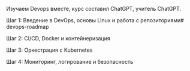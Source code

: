 Изучаем Devops вместе, курс составил ChatGPT, учитель ChatGPT.

Шаг 1: Введение в DevOps, основы Linux и работа с репозиториями# devops-roadmap

Шаг 2: CI/CD, Docker и контейнеризация

Шаг 3: Оркестрация с Kubernetes

Шаг 4: Мониторинг, логирование и безопасность
